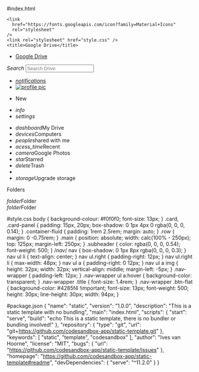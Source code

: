 #index.html
<!DOCTYPE html>
<html lang="en">
  <head>
    <meta charset="UTF-8" />
    <meta name="viewport" content="width=device-width, initial-scale=1.0" />
    <meta http-equiv="X-UA-Compatible" content="ie=edge" />
    <!-- Compiled and minified CSS -->
    <link
      rel="stylesheet"
      href="https://cdnjs.cloudflare.com/ajax/libs/materialize/1.0.0/css/materialize.min.css"
    />

    <link
      href="https://fonts.googleapis.com/icon?family=Material+Icons"
      rel="stylesheet"
    />
    <link rel="stylesheet" href="style.css" />
    <title>Google Drive</title>
  </head>
  <body>
    <div class="navbar-fixed">
      <nav class="nav-extended white">
        <div class="nav-wrapper white">
          <ul>
            <li>
              <a href="#!" class="title grey-text text-darken-1"
                >Google Drive</a
              >
            </li>
          </ul>
          <div class="search wrapper">
            <i class="material-icons">Search</i>
            <input type="search" name="search" placeholder="Search Drive" />
          </div>
          <ul class="right">
            <li>
              <a href="#!"
                ><i class="material-icons grey-text text-darken-1"
                  >notifications</i
                >
              </a>
            </li>
            <li>
              <a href="#!"
                ><img src="Zoro.png" alt="profile pic" class="circle"
              /></a>
            </li>
          </ul>
        </div>
        <div class="nav-wrapper nav-2">
          <ul>
            <li>
              <a
                herf="#!"
                class="waves-effect waves-light btn btn-flat white-text"
                >New</a
              >
            </li>
          </ul>
          <ul class="right">
            <li>
              <a herf="#!"
                ><i class="material-icons grey-text text-darken-1">info</i></a
              >
            </li>
            <li>
              <a herf="#!"
                ><i class="material-icons grey-text text-darken-1">settings</i>
              </a>
            </li>
          </ul>
        </div>
      </nav>
    </div>
    <ul class="side-nav fixed floating transperant z-depth-0">
      <li class="active">
        <a herf="#"
          ><i class="material-icons blue-text text-darken-1">dashboard</i>My
          Drive</a
        >
      </li>
      <li>
        <a herf="#"><i class="matreial-icons">devices</i>Computers</a>
      </li>
      <li>
        <a herf="#"><i class="material-icons">people</i>shared with me</a>
      </li>
      <li>
        <a herf="#"><i class="material-icons">acess_time</i>Recent</a>
      </li>
      <li>
        <a herf="#"><i class="material-icons">camera</i>Google Photos</a>
      </li>
      <li>
        <a herf="#"><i class="material-icons">star</i>Starred</a>
      </li>
      <li>
        <a herf="#"><i class="material-icons">delete</i>Trash</a>
      </li>
      <li><div class="divider"></div></li>
      <li>
        <a herf="#"><i class="material-icons">storage</i>Upgrade storage</a>
      </li>
    </ul>
    <div class="main">
      <div class="container-fluid">
        <p class="subheader">Folders</p>
        <div class="card-panel folder">
          <i class="material-icons left">folder</i>Folder
        </div>
        <div class="card-panel folder">
          <i class="material-icons left">folder</i>Folder
        </div>
      </div>
    </div>
  </body>
  <!-- Compiled and minified JavaScript -->
  <script src="https://cdnjs.cloudflare.com/ajax/libs/materialize/1.0.0/js/materialize.min.js"></script>
</html>

#style.css
body {
  background-colour: #f0f0f0;
  font-size: 13px;
}
.card,
.card-panel {
  padding: 15px, 20px;
  box-shadow: 0 1px 4px 0 rgba(0, 0, 0, 0.14);
}
.container-fluid {
  padding: 1rem 2.5rem;
  margin: auto;
}
.row {
  margin: 0 -0.75rem;
}
.main {
  position: absolute;
  width: calc(100% - 250px);
  top: 125px;
  margin-left: 250px;
}
.subheader {
  color: rgba(0, 0, 0, 0.54);
  font-weight: 500;
}
/*nav*/
nav {
  box-shadow: 0 1px 8px rgba(0, 0, 0, 0.3);
}
nav ul li {
  text-align: center;
}
nav ul.right {
  padding-right: 12px;
}
nav ul.right li {
  max-width: 48px;
}
nav ul a {
  padding-right: 0 12px;
}
nav ul a img {
  height: 32px;
  width: 32px;
  vertical-align: middle;
  margin-left: -5px;
}
.nav-wrapper {
  padding-left: 12px;
}
.nav-wrapper ul a:hover {
  background-color: transparent;
}
.nav-wrapper .title {
  font-size: 1.4rem;
}
.nav-wrapper .btn-flat {
  background-color: #4285f4 !important;
  font-size: 13px;
  font-weight: 500;
  height: 30px;
  line-height: 30px;
  width: 94px;
}

#package.json
{
  "name": "static",
  "version": "1.0.0",
  "description": "This is a static template with no bundling",
  "main": "index.html",
  "scripts": {
    "start": "serve",
    "build": "echo This is a static template, there is no bundler or bundling involved!"
  },
  "repository": {
    "type": "git",
    "url": "git+https://github.com/codesandbox-app/static-template.git"
  },
  "keywords": [
    "static",
    "template",
    "codesandbox"
  ],
  "author": "Ives van Hoorne",
  "license": "MIT",
  "bugs": {
    "url": "https://github.com/codesandbox-app/static-template/issues"
  },
  "homepage": "https://github.com/codesandbox-app/static-template#readme",
  "devDependencies": {
    "serve": "^11.2.0"
  }
}
